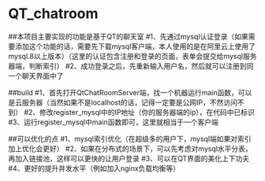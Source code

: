 # QT_chatroom

##本项目主要实现的功能是基于QT的聊天室
#1、先通过mysql认证登录（如果需要添加这个功能的话，需要先下载mysql客户端，本人使用的是在阿里云上使用了mysql.8以上版本）（这里的认证包含注册和登录的页面，表单会提交给mysql服务器端，判断索引）
#2、成功登录之后，先重新输入用户名，然后就可以注册到同一个聊天界面中了

##build
#1、首先打开QtChatRoomServer端，找一个机器运行main函数，可以是云服务器（当然如果不是localhost的话，记得一定要是公网IP，不然访问不到）
#2、修改register_mysql中的IP地址（你的服务器端的ip），在代码中已标识
#3、运行register_mysql中main函数即可，这里就相当于一个客户端

##可以优化的点
#1、mysql索引优化（在超级多的用户下，mysql端如果对索引加上优化会更好）
#2、如果在分布式的场景下，可以先考虑对mysql水平分表，再加入链接池，这样可以更快的让用户登录
#3、可以在QT界面的美化上下功夫
#4、更好的提升并发水平（例如加入nginx负载均衡等）

